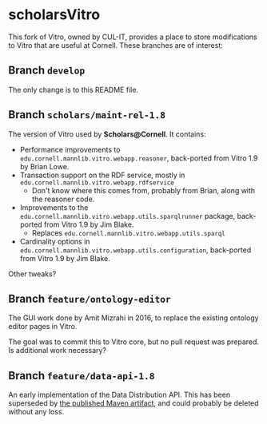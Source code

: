 # scholarsVitro

This fork of Vitro, owned by CUL-IT, provides a place to store modifications to Vitro that are useful at Cornell.
These branches are of interest:

## Branch `develop`

The only change is to this README file.

## Branch `scholars/maint-rel-1.8`

The version of Vitro used by __Scholars@Cornell__. It contains:

* Performance improvements to `edu.cornell.mannlib.vitro.webapp.reasoner`, back-ported from Vitro 1.9 by Brian Lowe.
* Transaction support on the RDF service, mostly in `edu.cornell.mannlib.vitro.webapp.rdfservice`
    * Don't know where this comes from, probably from Brian, along with the reasoner code.
* Improvements to the `edu.cornell.mannlib.vitro.webapp.utils.sparqlrunner` package, 
  back-ported from Vitro 1.9 by Jim Blake.
    * Replaces `edu.cornell.mannlib.vitro.webapp.utils.sparql`
* Cardinality options in `edu.cornell.mannlib.vitro.webapp.utils.configuration`, 
  back-ported from Vitro 1.9 by Jim Blake.

Other tweaks?

## Branch `feature/ontology-editor`

The GUI work done by Amit Mizrahi in 2016, to replace the existing ontology editor pages in Vitro.

The goal was to commit this to Vitro core, but no pull request was prepared. Is additional work necessary?

## Branch `feature/data-api-1.8`

An early implementation of the Data Distribution API. 
This has been superseded by [the published Maven artifact](https://github.com/cul-it/vivo-data-distribution-api), 
and could probably be deleted without any loss.

